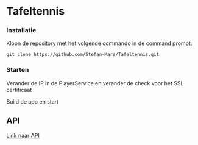 # Tafeltennis

### Installatie

Kloon de repository met het volgende commando in de command prompt:

    git clone https://github.com/Stefan-Mars/Tafeltennis.git
### Starten

Verander de IP in de PlayerService en verander de check voor het SSL certificaat

Build de app en start
## API

[Link naar API](https://github.com/Stefan-Mars/TafeltennisAPI)

